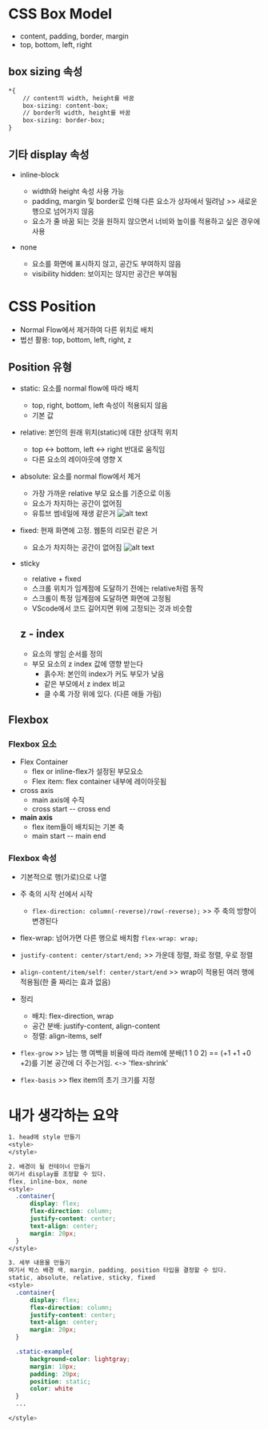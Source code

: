 # CSS Box Model
- content, padding, border, margin
- top, bottom, left, right

## box sizing 속성
```html
*{
    // content의 width, height를 바꿈
    box-sizing: content-box;
    // border의 width, height를 바꿈
    box-sizing: border-box;
}
```

## 기타 display 속성
- inline-block
  - width와 height 속성 사용 가능
  - padding, margin 및 border로 인해 다른 요소가 상자에서 밀려남 >> 새로운 행으로 넘어가지 않음
  - 요소가 줄 바꿈 되는 것을 원하지 않으면서 너비와 높이를 적용하고 싶은 경우에 사용

- none
  - 요소를 화면에 표시하지 않고, 공간도 부여하지 않음
  - visibility hidden: 보이지는 않지만 공간은 부여됨

# CSS Position
- Normal Flow에서 제거하여 다른 위치로 배치
- 법선 활용: top, bottom, left, right, z

## Position 유형
- static: 요소를 normal flow에 따라 배치
  - top, right, bottom, left 속성이 적용되지 않음
  - 기본 값

- relative: 본인의 원래 위치(static)에 대한 상대적 위치
  - top <-> bottom, left <-> right 반대로 움직임
  - 다른 요소의 레이아웃에 영향 X
- absolute: 요소를 normal flow에서 제거
  - 가장 가까운 relative 부모 요소를 기준으로 이동
  - 요소가 차지하는 공간이 없어짐
  - 유튜브 썸네일에 재생 같은거
  ![alt text](image.png)
- fixed: 현재 화면에 고정. 웹툰의 리모컨 같은 거
  - 요소가 차지하는 공간이 없어짐
  ![alt text](image-1.png)
- sticky
  - relative + fixed
  - 스크롤 위치가 임계점에 도달하기 전에는 relative처럼 동작
  - 스크롤이 특정 임계점에 도달하면 화면에 고정됨
  - VScode에서 코드 길어지면 위에 고정되는 것과 비슷함

  ## z - index
  - 요소의 쌓임 순서를 정의
  - 부모 요소의 z index 값에 영향 받는다
    - 흙수저: 본인의 index가 커도 부모가 낮음
    - 같은 부모에서 z index 비교
    - 클 수록 가장 위에 있다. (다른 애들 가림)

## Flexbox
### Flexbox 요소
- Flex Container
  - flex or inline-flex가 설정된 부모요소
  - Flex item: flex container 내부에 레이아웃됨
- cross axis
  - main axis에 수직
  - cross start -- cross end
- **main axis**
  - flex item들이 배치되는 기본 축
  - main start -- main end

### Flexbox 속성
- 기본적으로 행(가로)으로 나열
- 주 축의 시작 선에서 시작
  - `flex-direction: column(-reverse)/row(-reverse);` >> 주 축의 방향이 변경된다

- flex-wrap: 넘어가면 다른 행으로 배치함
 `flex-wrap: wrap;`

 - `justify-content: center/start/end;` >> 가운데 정렬, 좌로 정렬, 우로 정렬

 - `align-content/item/self: center/start/end` >> wrap이 적용된 여러 행에 적용됨(한 줄 짜리는 효과 없음)

 - 정리
   - 배치: flex-direction, wrap
   - 공간 분배: justify-content, align-content
   - 정렬: align-items, self

- `flex-grow` >> 남는 행 여백을 비율에 따라 item에 분배(1 1 0 2) == (+1 +1 +0 +2)를 기본 공간에 더 주는거임. <-> 'flex-shrink'

- `flex-basis` >> flex item의 초기 크기를 지정

# 내가 생각하는 요약
```CSS
1. head에 style 만들기
<style>
</style>

2. 배경이 될 컨테이너 만들기
여기서 display를 조정할 수 있다.
flex, inline-box, none
<style>
  .container{
      display: flex;
      flex-direction: column;
      justify-content: center;
      text-align: center;
      margin: 20px;
  }
</style>

3. 세부 내용물 만들기
여기서 박스 배경 색, margin, padding, position 타입을 결정할 수 있다.
static, absolute, relative, sticky, fixed
<style>
  .container{
      display: flex;
      flex-direction: column;
      justify-content: center;
      text-align: center;
      margin: 20px;
  }

  .static-example{
      background-color: lightgray;
      margin: 10px;
      padding: 20px;
      position: static;
      color: white
  }
  ...

</style>
```